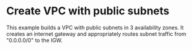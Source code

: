 # Create VPC with public subnets

This example builds a VPC with public subnets in 3 availability zones. It creates an internet gateway and appropriately routes subnet traffic from "0.0.0.0/0" to the IGW.
